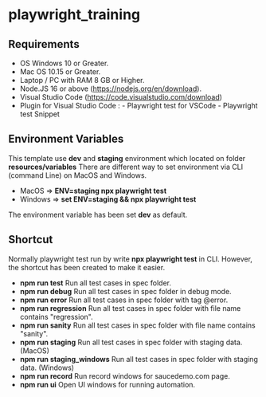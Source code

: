 # playwright_training

## Requirements 
- OS Windows 10 or Greater.
- Mac OS 10.15 or Greater.
- Laptop / PC with RAM 8 GB or Higher.
- Node.JS 16 or above (https://nodejs.org/en/download).
- Visual Studio Code (https://code.visualstudio.com/download)
- Plugin for Visual Studio Code :
        - Playwright test for VSCode
        - Playwright test Snippet

## Environment Variables
This template use **dev** and **staging** environment which located on folder **resources/variables**
There are different way to set environment via CLI (command Line) on MacOS and Windows.

- MacOS => **ENV=staging npx playwright test**
- Windows => **set ENV=staging && npx playwright test**

The environment variable has been set **dev** as default.

## Shortcut
Normally playwright test run by write **npx playwright test** in CLI.
However, the shortcut has been created to make it easier.

- **npm run test** Run all test cases in spec folder.
- **npm run debug** Run all test cases in spec folder in debug mode.
- **npm run error** Run all test cases in spec folder with tag @error.
- **npm run regression** Run all test cases in spec folder with file name contains "regression".
- **npm run sanity** Run all test cases in spec folder with file name contains "sanity".
- **npm run staging** Run all test cases in spec folder with staging data. (MacOS)
- **npm run staging_windows** Run all test cases in spec folder with staging data. (Windows)
- **npm run record** Run record windows for saucedemo.com page.
- **npm run ui** Open UI windows for running automation.

